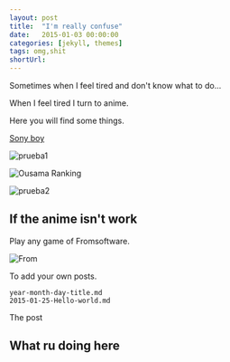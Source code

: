 ```yaml
---
layout: post
title:  "I'm really confuse"
date:   2015-01-03 00:00:00
categories: [jekyll, themes]
tags: omg,shit
shortUrl: 
---
```

Sometimes when I feel tired and don't know what to do...

When I feel tired I turn to anime.

Here you will find some things.

[Sony boy](https://www.youtube.com/watch?v=9SRjT5NuErU&t=144s)

![prueba1](https://www.crunchyroll.com/imgsrv/display/thumbnail/1200x675/catalog/crunchyroll/760ae764298fe0f06f12263d7ce89d4c.jpe)

![Ousama Ranking](https://www.youtube.com/watch?v=dWZAH5w8jkQ)

![prueba2](https://www.crunchyroll.com/imgsrv/display/thumbnail/1200x675/catalog/crunchyroll/0373e7213a475abe3c6951e70b6ca02e.jpe)



If the anime isn't work
----------------
Play any game of Fromsoftware.

![From](https://static1.thegamerimages.com/wordpress/wp-content/uploads/2023/03/fromsoftware-souls-games-ranked.jpg?q=50&fit=contain&w=943&h=500&dpr=1.5)

To add your own posts.

    year-month-day-title.md
    2015-01-25-Hello-world.md

The post


What ru doing here
----------------

